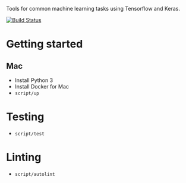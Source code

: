 Tools for common machine learning tasks using Tensorflow and Keras.

[![Build Status](https://travis-ci.org/triagemd/tensorflow-serving-client.svg?branch=master)](https://travis-ci.org/triagemd/ml-tools)

# Getting started

## Mac

 - Install Python 3
 - Install Docker for Mac
 - `script/up`


# Testing

 - `script/test`


# Linting

 - `script/autolint`
